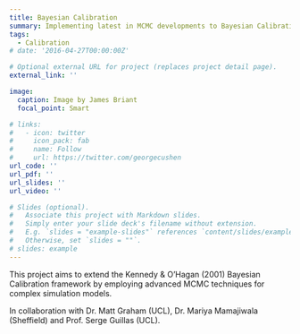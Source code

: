 ```yaml
---
title: Bayesian Calibration
summary: Implementing latest in MCMC developments to Bayesian Calibration procedures.
tags:
  - Calibration
# date: '2016-04-27T00:00:00Z'

# Optional external URL for project (replaces project detail page).
external_link: ''

image:
  caption: Image by James Briant
  focal_point: Smart

# links:
#   - icon: twitter
#     icon_pack: fab
#     name: Follow
#     url: https://twitter.com/georgecushen
url_code: ''
url_pdf: ''
url_slides: ''
url_video: ''

# Slides (optional).
#   Associate this project with Markdown slides.
#   Simply enter your slide deck's filename without extension.
#   E.g. `slides = "example-slides"` references `content/slides/example-slides.md`.
#   Otherwise, set `slides = ""`.
# slides: example
---
```


This project aims to extend the Kennedy & O’Hagan (2001) Bayesian Calibration framework by employing advanced MCMC techniques for complex simulation models.  

In collaboration with Dr. Matt Graham (UCL), Dr. Mariya Mamajiwala (Sheffield) and Prof. Serge Guillas (UCL).